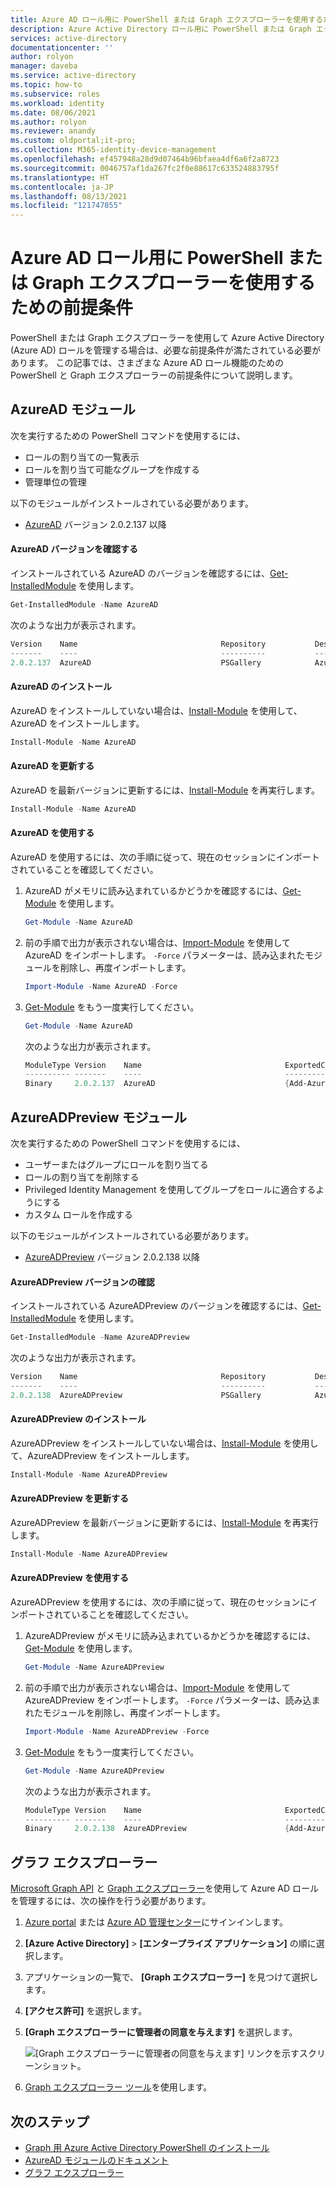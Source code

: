 ```yaml
---
title: Azure AD ロール用に PowerShell または Graph エクスプローラーを使用するための前提条件 - Azure Active Directory
description: Azure Active Directory ロール用に PowerShell または Graph エクスプローラーを使用するための前提条件
services: active-directory
documentationcenter: ''
author: rolyon
manager: daveba
ms.service: active-directory
ms.topic: how-to
ms.subservice: roles
ms.workload: identity
ms.date: 08/06/2021
ms.author: rolyon
ms.reviewer: anandy
ms.custom: oldportal;it-pro;
ms.collection: M365-identity-device-management
ms.openlocfilehash: ef457948a28d9d07464b96bfaea4df6a6f2a8723
ms.sourcegitcommit: 0046757af1da267fc2f0e88617c633524883795f
ms.translationtype: HT
ms.contentlocale: ja-JP
ms.lasthandoff: 08/13/2021
ms.locfileid: "121747855"
---
```

# <a name="prerequisites-to-use-powershell-or-graph-explorer-for-azure-ad-roles"></a>Azure AD ロール用に PowerShell または Graph エクスプローラーを使用するための前提条件

PowerShell または Graph エクスプローラーを使用して Azure Active Directory (Azure AD) ロールを管理する場合は、必要な前提条件が満たされている必要があります。 この記事では、さまざまな Azure AD ロール機能のための PowerShell と Graph エクスプローラーの前提条件について説明します。

## <a name="azuread-module"></a>AzureAD モジュール

次を実行するための PowerShell コマンドを使用するには、

- ロールの割り当ての一覧表示
- ロールを割り当て可能なグループを作成する
- 管理単位の管理

以下のモジュールがインストールされている必要があります。

- [AzureAD](https://www.powershellgallery.com/packages/AzureAD) バージョン 2.0.2.137 以降


#### <a name="check-azuread-version"></a>AzureAD バージョンを確認する

インストールされている AzureAD のバージョンを確認するには、[Get-InstalledModule](/powershell/module/powershellget/get-installedmodule) を使用します。

```powershell
Get-InstalledModule -Name AzureAD
```

次のような出力が表示されます。

```powershell
Version    Name                                Repository           Description
-------    ----                                ----------           -----------
2.0.2.137  AzureAD                             PSGallery            Azure Active Directory V2 General Availability M...
```

#### <a name="install-azuread"></a>AzureAD のインストール

AzureAD をインストールしていない場合は、[Install-Module](/powershell/module/powershellget/install-module) を使用して、AzureAD をインストールします。

```powershell
Install-Module -Name AzureAD
```

#### <a name="update-azuread"></a>AzureAD を更新する

AzureAD を最新バージョンに更新するには、[Install-Module](/powershell/module/powershellget/install-module) を再実行します。

```powershell
Install-Module -Name AzureAD
```

#### <a name="use-azuread"></a>AzureAD を使用する

AzureAD を使用するには、次の手順に従って、現在のセッションにインポートされていることを確認してください。

1. AzureAD がメモリに読み込まれているかどうかを確認するには、[Get-Module](/powershell/module/microsoft.powershell.core/get-module) を使用します。

    ```powershell
    Get-Module -Name AzureAD
    ```

1. 前の手順で出力が表示されない場合は、[Import-Module](/powershell/module/microsoft.powershell.core/import-module) を使用して AzureAD をインポートします。 `-Force` パラメーターは、読み込まれたモジュールを削除し、再度インポートします。

    ```powershell
    Import-Module -Name AzureAD -Force
    ```

1. [Get-Module](/powershell/module/microsoft.powershell.core/get-module) をもう一度実行してください。

    ```powershell
    Get-Module -Name AzureAD
    ```

    次のような出力が表示されます。
    
    ```powershell
    ModuleType Version    Name                                ExportedCommands
    ---------- -------    ----                                ----------------
    Binary     2.0.2.137  AzureAD                             {Add-AzureADApplicationOwner, Add-AzureADDeviceRegisteredO...
    ```

## <a name="azureadpreview-module"></a>AzureADPreview モジュール

次を実行するための PowerShell コマンドを使用するには、

- ユーザーまたはグループにロールを割り当てる
- ロールの割り当てを削除する
- Privileged Identity Management を使用してグループをロールに適合するようにする
- カスタム ロールを作成する

以下のモジュールがインストールされている必要があります。

- [AzureADPreview](https://www.powershellgallery.com/packages/AzureADPreview) バージョン 2.0.2.138 以降


#### <a name="check-azureadpreview-version"></a>AzureADPreview バージョンの確認

インストールされている AzureADPreview のバージョンを確認するには、[Get-InstalledModule](/powershell/module/powershellget/get-installedmodule) を使用します。

```powershell
Get-InstalledModule -Name AzureADPreview
```

次のような出力が表示されます。

```powershell
Version    Name                                Repository           Description
-------    ----                                ----------           -----------
2.0.2.138  AzureADPreview                      PSGallery            Azure Active Directory V2 Preview Module. ...
```

#### <a name="install-azureadpreview"></a>AzureADPreview のインストール

AzureADPreview をインストールしていない場合は、[Install-Module](/powershell/module/powershellget/install-module) を使用して、AzureADPreview をインストールします。

```powershell
Install-Module -Name AzureADPreview
```

#### <a name="update-azureadpreview"></a>AzureADPreview を更新する

AzureADPreview を最新バージョンに更新するには、[Install-Module](/powershell/module/powershellget/install-module) を再実行します。

```powershell
Install-Module -Name AzureADPreview
```

#### <a name="use-azureadpreview"></a>AzureADPreview を使用する

AzureADPreview を使用するには、次の手順に従って、現在のセッションにインポートされていることを確認してください。

1. AzureADPreview がメモリに読み込まれているかどうかを確認するには、[Get-Module](/powershell/module/microsoft.powershell.core/get-module) を使用します。

    ```powershell
    Get-Module -Name AzureADPreview
    ```

1. 前の手順で出力が表示されない場合は、[Import-Module](/powershell/module/microsoft.powershell.core/import-module) を使用して AzureADPreview をインポートします。 `-Force` パラメーターは、読み込まれたモジュールを削除し、再度インポートします。

    ```powershell
    Import-Module -Name AzureADPreview -Force
    ```

1. [Get-Module](/powershell/module/microsoft.powershell.core/get-module) をもう一度実行してください。

    ```powershell
    Get-Module -Name AzureADPreview
    ```

    次のような出力が表示されます。
    
    ```powershell
    ModuleType Version    Name                                ExportedCommands
    ---------- -------    ----                                ----------------
    Binary     2.0.2.138  AzureADPreview                      {Add-AzureADAdministrativeUnitMember, Add-AzureADApplicati...
    ```

## <a name="graph-explorer"></a>グラフ エクスプローラー

[Microsoft Graph API](/graph/overview) と [Graph エクスプローラー](/graph/graph-explorer/graph-explorer-overview)を使用して Azure AD ロールを管理するには、次の操作を行う必要があります。

1. [Azure portal](https://portal.azure.com) または [Azure AD 管理センター](https://aad.portal.azure.com)にサインインします。

1. **[Azure Active Directory]**  >  **[エンタープライズ アプリケーション]** の順に選択します。

1. アプリケーションの一覧で、 **[Graph エクスプローラー]** を見つけて選択します。

1. **[アクセス許可]** を選択します。

1. **[Graph エクスプローラーに管理者の同意を与えます]** を選択します。

    ![[Graph エクスプローラーに管理者の同意を与えます] リンクを示すスクリーンショット。](./media/prerequisites/select-graph-explorer.png)

1. [Graph エクスプローラー ツール](https://aka.ms/ge)を使用します。

## <a name="next-steps"></a>次のステップ

- [Graph 用 Azure Active Directory PowerShell のインストール](/powershell/azure/active-directory/install-adv2)
- [AzureAD モジュールのドキュメント](/powershell/module/azuread/)
- [グラフ エクスプローラー](/graph/graph-explorer/graph-explorer-overview)
